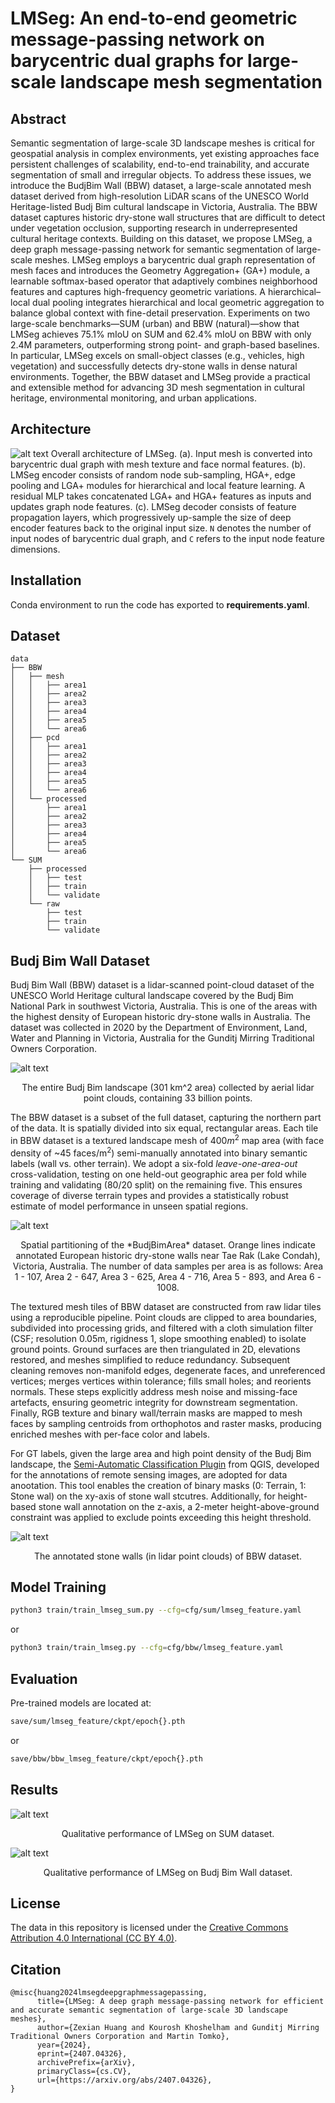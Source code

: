 # LMSeg: An end-to-end geometric message-passing network on barycentric dual graphs for large-scale landscape mesh segmentation

## Abstract

Semantic segmentation of large-scale 3D landscape meshes is critical for geospatial analysis in complex environments, yet existing approaches face persistent challenges of scalability, end-to-end trainability, and accurate segmentation of small and irregular objects. To address these issues, we introduce the BudjBim Wall (BBW) dataset, a large-scale annotated mesh dataset derived from high-resolution LiDAR scans of the UNESCO World Heritage-listed Budj Bim cultural landscape in Victoria, Australia. The BBW dataset captures historic dry-stone wall structures that are difficult to detect under vegetation occlusion, supporting research in underrepresented cultural heritage contexts. Building on this dataset, we propose LMSeg, a deep graph message-passing network for semantic segmentation of large-scale meshes. LMSeg employs a barycentric dual graph representation of mesh faces and introduces the Geometry Aggregation+ (GA+) module, a learnable softmax-based operator that adaptively combines neighborhood features and captures high-frequency geometric variations. A hierarchical–local dual pooling integrates hierarchical and local geometric aggregation to balance global context with fine-detail preservation. Experiments on two large-scale benchmarks—SUM (urban) and BBW (natural)—show that LMSeg achieves 75.1\% mIoU on SUM and 62.4\% mIoU on BBW with only 2.4M parameters, outperforming strong point- and graph-based baselines. In particular, LMSeg excels on small-object classes (e.g., vehicles, high vegetation) and successfully detects dry-stone walls in dense natural environments. Together, the BBW dataset and LMSeg provide a practical and extensible method for advancing 3D mesh segmentation in cultural heritage, environmental monitoring, and urban applications.

## Architecture

![alt text](figs/architecture.png)
Overall architecture of LMSeg. (a). Input mesh is converted into barycentric dual graph with mesh texture and face normal features. (b). LMSeg encoder consists of random node sub-sampling, HGA+, edge pooling and LGA+ modules for hierarchical and local feature learning. A residual MLP takes concatenated LGA+ and HGA+ features as inputs and updates graph node features. (c). LMSeg decoder consists of feature propagation layers, which progressively up-sample the size of deep encoder features back to the original input size. $\texttt{N}$ denotes the number of input nodes of barycentric dual graph, and $\texttt{C}$ refers to the input node feature dimensions.

## **Installation**

Conda environment to run the code has exported to **requirements.yaml**.

## **Dataset**

```text
data
├── BBW
│   ├── mesh
│   │   ├── area1
│   │   ├── area2
│   │   ├── area3
│   │   ├── area4
│   │   ├── area5
│   │   └── area6
│   ├── pcd
│   │   ├── area1
│   │   ├── area2
│   │   ├── area3
│   │   ├── area4
│   │   ├── area5
│   │   └── area6
│   └── processed
│       ├── area1
│       ├── area2
│       ├── area3
│       ├── area4
│       ├── area5
│       └── area6
└── SUM
    ├── processed
    │   ├── test
    │   ├── train
    │   └── validate
    └── raw
        ├── test
        ├── train
        └── validate
```

## **Budj Bim Wall Dataset**

Budj Bim Wall (BBW) dataset is a lidar-scanned point-cloud dataset of the UNESCO World Heritage cultural landscape covered by the Budj Bim National Park in southwest Victoria, Australia. This is one of the areas with the highest density of European historic dry-stone walls in Australia. The dataset was collected in 2020 by the Department of Environment, Land, Water and Planning in Victoria, Australia for the Gunditj Mirring Traditional Owners Corporation.

![alt text](figs/budjbim_bev.jpeg)
<p align="center"> The entire Budj Bim landscape (301 km^2 area) collected by aerial lidar point clouds, containing 33 billion points.</p>

The BBW dataset is a subset of the full dataset, capturing the northern part of the data. It is spatially divided into six equal, rectangular areas. Each tile in BBW dataset is a textured landscape mesh of 400$m^2$ map area (with face density of ~45 faces/m$^2$) semi-manually annotated into binary semantic labels (wall vs. other terrain). We adopt a six-fold *leave-one-area-out* cross-validation, testing on one held-out geographic area per fold while training and validating (80/20 split) on the remaining five. This ensures coverage of diverse terrain types and provides a statistically robust estimate of model performance in unseen spatial regions.

![alt text](figs/bbw_map.png)
<p align="center"> Spatial partitioning of the *BudjBimArea* dataset. Orange lines indicate annotated European historic dry-stone walls near Tae Rak (Lake Condah), Victoria, Australia. The number of data samples per area is as follows: Area 1 - 107, Area 2 - 647, Area 3 - 625, Area 4 - 716, Area 5 - 893, and Area 6 - 1008.</p>

The textured mesh tiles of BBW dataset are constructed from raw lidar tiles using a reproducible pipeline. Point clouds are clipped to area boundaries, subdivided into processing grids, and filtered with a cloth simulation filter (CSF; resolution 0.05m, rigidness 1, slope smoothing enabled) to isolate ground points. Ground surfaces are then triangulated in 2D, elevations restored, and meshes simplified to reduce redundancy. Subsequent cleaning removes non-manifold edges, degenerate faces, and unreferenced vertices; merges vertices within tolerance; fills small holes; and reorients normals. These steps explicitly address mesh noise and missing-face artefacts, ensuring geometric integrity for downstream segmentation. Finally, RGB texture and binary wall/terrain masks are mapped to mesh faces by sampling centroids from orthophotos and raster masks, producing enriched meshes with per-face color and labels.

For GT labels, given the large area and high point density of the Budj Bim landscape, the [Semi-Automatic Classification Plugin](https://plugins.qgis.org/plugins/SemiAutomaticClassificationPlugin/) from QGIS, developed for the annotations of remote sensing images, are adopted for data anootation. This tool enables the creation of binary masks (0: Terrain, 1: Stone wal) on the xy-axis of stone wall stcutres. Additionally, for height-based stone wall annotation on the z-axis, a 2-meter height-above-ground constraint was applied to exclude points exceeding this height threshold.

![alt text](figs/budjbim_annotated_points.jpeg)
<p align="center"> The annotated stone walls (in lidar point clouds) of BBW dataset.</p>

## **Model Training**

```bash
python3 train/train_lmseg_sum.py --cfg=cfg/sum/lmseg_feature.yaml
```

or

```bash
python3 train/train_lmseg.py --cfg=cfg/bbw/lmseg_feature.yaml
```

## **Evaluation**

Pre-trained models are located at:

```bash
save/sum/lmseg_feature/ckpt/epoch{}.pth
```

or

```bash
save/bbw/bbw_lmseg_feature/ckpt/epoch{}.pth
```

## Results

![alt text](figs/sum_preds.png)
<p align="center"> Qualitative performance of LMSeg on SUM dataset.</p>

![alt text](figs/bbw_preds.png)
<p align="center"> Qualitative performance of LMSeg on Budj Bim Wall dataset.</p>

## License

The data in this repository is licensed under the [Creative Commons Attribution 4.0 International (CC BY 4.0)](https://creativecommons.org/licenses/by/4.0/).

## Citation

```text
@misc{huang2024lmsegdeepgraphmessagepassing,
      title={LMSeg: A deep graph message-passing network for efficient and accurate semantic segmentation of large-scale 3D landscape meshes}, 
      author={Zexian Huang and Kourosh Khoshelham and Gunditj Mirring Traditional Owners Corporation and Martin Tomko},
      year={2024},
      eprint={2407.04326},
      archivePrefix={arXiv},
      primaryClass={cs.CV},
      url={https://arxiv.org/abs/2407.04326}, 
}
```
